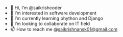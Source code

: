 - 👋 Hi, I’m @saikrishcoder
- 👀 I’m interested in software development
- 🌱 I’m currently learning phython and Django
- 💞️ I’m looking to collaborate on IT field
- 📫 How to reach me @saikrishnansk01@gmail.com

<!---
saikrishcoder/saikrishcoder is a ✨ special ✨ repository because its `README.md` (this file) appears on your GitHub profile.
You can click the Preview link to take a look at your changes.
--->
